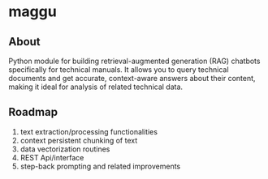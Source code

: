 # maggu

## About
Python module for building retrieval-augmented generation (RAG) chatbots specifically for technical manuals. It allows you to query technical documents and get accurate, context-aware answers about their content, making it ideal for analysis of related technical data.

## Roadmap
1. text extraction/processing functionalities
2. context persistent chunking of text
3. data vectorization routines 
4. REST Api/interface 
5. step-back prompting and related improvements

